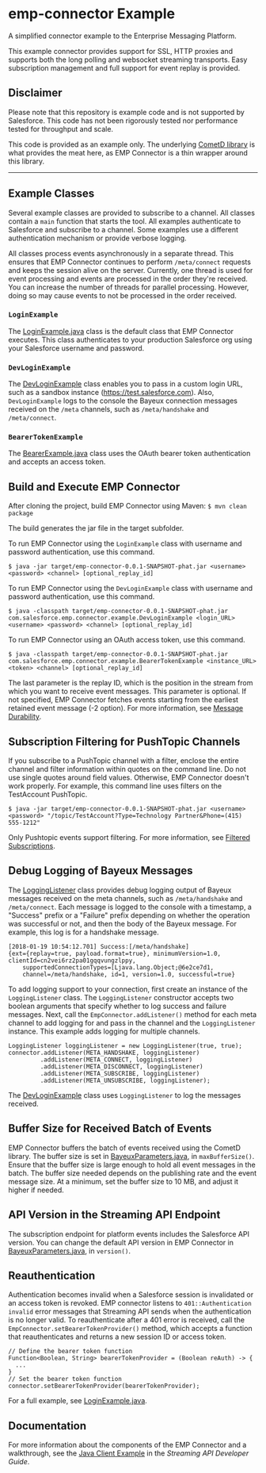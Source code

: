 # emp-connector Example
A simplified connector example to the Enterprise Messaging Platform.

This example connector provides support for SSL, HTTP proxies and supports both the long polling and websocket
streaming transports.  Easy subscription management and full support for event replay is provided.

## Disclaimer
Please note that this repository is example code and is not supported by Salesforce.  This code has not been rigorously tested nor performance tested for throughput and scale.

This code is provided as an example only.  The underlying [CometD library](https://cometd.org/) is what provides the meat here, as EMP Connector is a thin wrapper around this library.
___

## Example Classes
Several example classes are provided to subscribe to a channel. All classes contain a `main` function that starts the tool. All examples authenticate to Salesforce and subscribe to a channel. Some examples use a different authentication mechanism or provide verbose logging.

All classes process events asynchronously in a separate thread. This ensures that EMP Connector continues to perform `/meta/connect` requests and keeps the session alive on the server.
Currently, one thread is used for event processing and events are processed in the order they're received. You can increase the number of threads for parallel processing. However, doing so may cause events to not be processed in the order received.

### `LoginExample`
The [LoginExample.java](src/main/java/com/salesforce/emp/connector/example/LoginExample.java) class is the default class that EMP Connector executes. This class authenticates to your production Salesforce org using your Salesforce username and password.

### `DevLoginExample`
The [DevLoginExample](src/main/java/com/salesforce/emp/connector/example/DevLoginExample.java) class enables you to pass in a custom login URL, such as a sandbox instance (https://test.salesforce.com). Also, `DevLoginExample` logs to the console the Bayeux connection messages received on the `/meta` channels, such as `/meta/handshake` and `/meta/connect`.

### `BearerTokenExample`
The [BearerExample.java](src/main/java/com/salesforce/emp/connector/example/BearerTokenExample.java) class uses the OAuth bearer token authentication and accepts an access token.

## Build and Execute EMP Connector
After cloning the project, build EMP Connector using Maven:
`$ mvn clean package`

The build generates the jar file in the target subfolder.

To run EMP Connector using the `LoginExample` class with username and password authentication, use this command.

`$ java -jar target/emp-connector-0.0.1-SNAPSHOT-phat.jar <username> <password> <channel> [optional_replay_id]`

To run EMP Connector using the `DevLoginExample` class with username and password authentication, use this command.

`$ java -classpath target/emp-connector-0.0.1-SNAPSHOT-phat.jar com.salesforce.emp.connector.example.DevLoginExample <login_URL> <username> <password> <channel> [optional_replay_id]`

To run EMP Connector using an OAuth access token, use this command.

`$ java -classpath target/emp-connector-0.0.1-SNAPSHOT-phat.jar com.salesforce.emp.connector.example.BearerTokenExample <instance_URL> <token> <channel> [optional_replay_id]`

The last parameter is the replay ID, which is the position in the stream from which you want to receive event messages. This parameter is optional. If not specified, EMP Connector fetches events starting from the earliest retained event message (-2 option). For more information, see [Message Durability](https://developer.salesforce.com/docs/atlas.en-us.api_streaming.meta/api_streaming/using_streaming_api_durability.htm).

## Subscription Filtering for PushTopic Channels
If you subscribe to a PushTopic channel with a filter, enclose the entire channel and filter information within quotes on the command line. Do not use single quotes around field values. Otherwise, EMP Connector doesn't work properly. For example, this command line uses filters on the TestAccount PushTopic.

`$ java -jar target/emp-connector-0.0.1-SNAPSHOT-phat.jar <username> <password> "/topic/TestAccount?Type=Technology Partner&Phone=(415) 555-1212"`

Only Pushtopic events support filtering. For more information, see [Filtered Subscriptions](https://developer.salesforce.com/docs/atlas.en-us.api_streaming.meta/api_streaming/using_filtered_subscriptions.htm).

## Debug Logging of Bayeux Messages
The [LoggingListener](src/main/java/com/salesforce/emp/connector/example/LoggingListener.java) class provides debug logging output of Bayeux messages received on the meta channels, such as `/meta/handshake` and `/meta/connect`. Each message is logged to the console with a timestamp, a "Success" prefix or a "Failure" prefix depending on whether the operation was successful or not, and then the body of the Bayeux message. For example, this log is for a handshake message.

    [2018-01-19 10:54:12.701] Success:[/meta/handshake]
    {ext={replay=true, payload.format=true}, minimumVersion=1.0, clientId=cn2vei6rz2pa01gqqvungzlppy,
        supportedConnectionTypes=[Ljava.lang.Object;@6e2ce7d1,
        channel=/meta/handshake, id=1, version=1.0, successful=true}

To add logging support to your connection, first create an instance of the `LoggingListener` class. The `LoggingListener` constructor accepts two boolean arguments that specify whether to log success and failure messages. Next, call the `EmpConnector.addListener()` method for each meta channel to add logging for and pass in the channel and the `LoggingListener` instance. This example adds logging for multiple channels.


    LoggingListener loggingListener = new LoggingListener(true, true);
    connector.addListener(META_HANDSHAKE, loggingListener)
             .addListener(META_CONNECT, loggingListener)
             .addListener(META_DISCONNECT, loggingListener)
             .addListener(META_SUBSCRIBE, loggingListener)
             .addListener(META_UNSUBSCRIBE, loggingListener);

The [DevLoginExample](src/main/java/com/salesforce/emp/connector/example/DevLoginExample.java) class uses `LoggingListener` to log the messages received.

## Buffer Size for Received Batch of Events
EMP Connector buffers the batch of events received using the CometD library. The buffer size is set in [BayeuxParameters.java](src/main/java/com/salesforce/emp/connector/BayeuxParameters.java), in `maxBufferSize()`. Ensure that the buffer size is large enough to hold all event messages in the batch. The buffer size needed depends on the publishing rate and the event message size. At a minimum, set the buffer size to 10 MB, and adjust it higher if needed.

## API Version in the Streaming API Endpoint
The subscription endpoint for platform events includes the Salesforce API version. You can change the default API version in EMP Connector in [BayeuxParameters.java](src/main/java/com/salesforce/emp/connector/BayeuxParameters.java), in `version()`.

## Reauthentication
Authentication becomes invalid when a Salesforce session is invalidated or an access token is revoked. EMP connector listens to `401::Authentication invalid` error messages that Streaming API sends when the authentication is no longer valid. To reauthenticate after a 401 error is received, call the `EmpConnector.setBearerTokenProvider()` method, which accepts a function that reauthenticates and returns a new session ID or access token.

    // Define the bearer token function
    Function<Boolean, String> bearerTokenProvider = (Boolean reAuth) -> {
      ...
    }
    // Set the bearer token function
    connector.setBearerTokenProvider(bearerTokenProvider);

For a full example, see [LoginExample.java](src/main/java/com/salesforce/emp/connector/example/LoginExample.java).

## Documentation
For more information about the components of the EMP Connector and a walkthrough, see the [Java Client Example](https://developer.salesforce.com/docs/atlas.en-us.api_streaming.meta/api_streaming/code_sample_java_client_intro.htm)
in the *Streaming API Developer Guide*.
